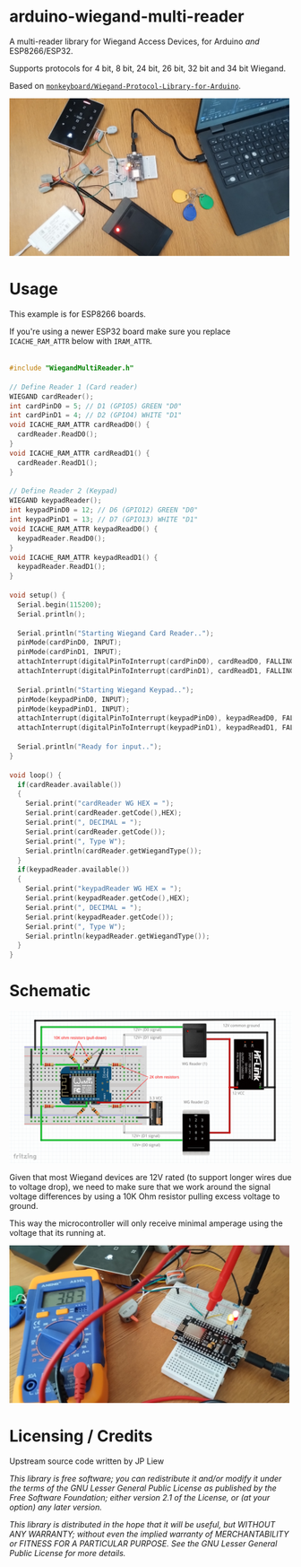 # arduino-wiegand-multi-reader

A multi-reader library for Wiegand Access Devices, for Arduino _and_ ESP8266/ESP32.

Supports protocols for 4 bit, 8 bit, 24 bit, 26 bit, 32 bit and 34 bit Wiegand.

Based on [`monkeyboard/Wiegand-Protocol-Library-for-Arduino`](https://github.com/monkeyboard/Wiegand-Protocol-Library-for-Arduino).

<img width="500" src="img/IMG_20240825_192013.jpg">

# Usage

This example is for ESP8266 boards.

If you're using a newer ESP32 board make sure you replace `ICACHE_RAM_ATTR` below with `IRAM_ATTR`.

```cpp

#include "WiegandMultiReader.h"

// Define Reader 1 (Card reader)
WIEGAND cardReader();
int cardPinD0 = 5; // D1 (GPIO5) GREEN "D0"
int cardPinD1 = 4; // D2 (GPIO4) WHITE "D1"
void ICACHE_RAM_ATTR cardReadD0() {
  cardReader.ReadD0();
}
void ICACHE_RAM_ATTR cardReadD1() {
  cardReader.ReadD1();
}

// Define Reader 2 (Keypad)
WIEGAND keypadReader();
int keypadPinD0 = 12; // D6 (GPIO12) GREEN "D0"
int keypadPinD1 = 13; // D7 (GPIO13) WHITE "D1"
void ICACHE_RAM_ATTR keypadReadD0() {
  keypadReader.ReadD0();
}
void ICACHE_RAM_ATTR keypadReadD1() {
  keypadReader.ReadD1();
}

void setup() {
  Serial.begin(115200);
  Serial.println();

  Serial.println("Starting Wiegand Card Reader..");
  pinMode(cardPinD0, INPUT);
  pinMode(cardPinD1, INPUT);
  attachInterrupt(digitalPinToInterrupt(cardPinD0), cardReadD0, FALLING);
  attachInterrupt(digitalPinToInterrupt(cardPinD1), cardReadD1, FALLING);

  Serial.println("Starting Wiegand Keypad..");
  pinMode(keypadPinD0, INPUT);
  pinMode(keypadPinD1, INPUT);
  attachInterrupt(digitalPinToInterrupt(keypadPinD0), keypadReadD0, FALLING);
  attachInterrupt(digitalPinToInterrupt(keypadPinD1), keypadReadD1, FALLING);
  
  Serial.println("Ready for input..");
}

void loop() {
  if(cardReader.available())
  {
    Serial.print("cardReader WG HEX = ");
    Serial.print(cardReader.getCode(),HEX);
    Serial.print(", DECIMAL = ");
    Serial.print(cardReader.getCode());
    Serial.print(", Type W");
    Serial.println(cardReader.getWiegandType());    
  }
  if(keypadReader.available())
  {
    Serial.print("keypadReader WG HEX = ");
    Serial.print(keypadReader.getCode(),HEX);
    Serial.print(", DECIMAL = ");
    Serial.print(keypadReader.getCode());
    Serial.print(", Type W");
    Serial.println(keypadReader.getWiegandType());    
  }
}

```

# Schematic

<img src="docs/sketch.png">

Given that most Wiegand devices are 12V rated (to support longer wires due to voltage drop), we need to make sure that we work around the signal voltage differences by using a 10K Ohm resistor pulling excess voltage to ground.

This way the microcontroller will only receive minimal amperage using the voltage that its running at.

<img width="500" src="img/IMG_20240825_133449.jpg">

# Licensing / Credits

Upstream source code written by JP Liew

_This library is free software; you can redistribute it and/or modify it under the terms of the GNU Lesser General Public License as published by the Free Software Foundation; either version 2.1 of the License, or (at your option) any later version._

_This library is distributed in the hope that it will be useful, but WITHOUT ANY WARRANTY; without even the implied warranty of MERCHANTABILITY or FITNESS FOR A PARTICULAR PURPOSE. See the GNU Lesser General Public License for more details._
